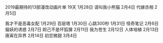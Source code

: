 2019最期待的13部漫改动画片单
19天  1月28日
请叫我小熊猫  2月4日
代嫁丞相  2月5日

我才不是恶毒女配  1月29日
百层塔  1月30日
心跳300秒  1月31日
怪奇笔记  2月6日
猫妖的诱惑  2月7日
妲己不是坏狐狸  2月11日
我为苍生  2月12日
人体培植  2月13日
唐寅在异界  2月14日
初恋微甜  3月4日